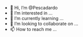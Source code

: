 - 👋 Hi, I’m @Pescadardo
- 👀 I’m interested in ...
- 🌱 I’m currently learning ...
- 💞️ I’m looking to collaborate on ...
- 📫 How to reach me ...

<!---
Pescadardo/Pescadardo is a ✨ special ✨ repository because its `README.md` (this file) appears on your GitHub profile.
You can click the Preview link to take a look at your changes.
--->
